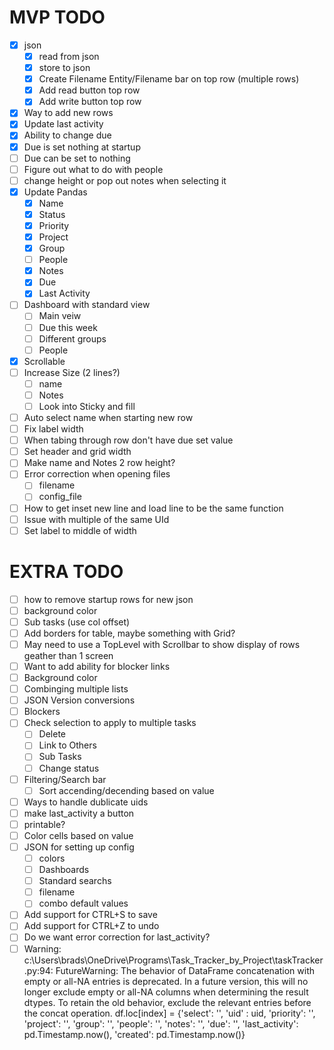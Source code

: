 # MVP TODO
- [x] json
    - [x] read from json
    - [x] store to json
    - [x] Create Filename Entity/Filename bar on top row (multiple rows)
    - [x] Add read button top row
    - [x] Add write button top row
- [x] Way to add new rows
- [x] Update last activity
- [x] Ability to change due
- [x] Due is set nothing at startup
- [ ] Due can be set to nothing
- [ ] Figure out what to do with people
- [ ] change height or pop out notes when selecting it
- [x] Update Pandas
    - [x] Name
    - [x] Status
    - [x] Priority 
    - [x] Project 
    - [x] Group
    - [ ] People
    - [x] Notes
    - [x] Due
    - [x] Last Activity
- [ ] Dashboard with standard view
    - [ ] Main veiw
    - [ ] Due this week
    - [ ] Different groups
    - [ ] People
- [x] Scrollable
- [ ] Increase Size (2 lines?)
    - [ ] name
    - [ ] Notes
    - [ ] Look into Sticky and fill
- [ ] Auto select name when starting new row
- [ ] Fix label width
- [ ] When tabing through row don't have due set value
- [ ] Set header and grid width
- [ ] Make name and Notes 2 row height?
- [ ] Error correction when opening files
    - [ ] filename
    - [ ] config_file
- [ ] How to get inset new line and load line to be the same function
- [ ] Issue with multiple of the same UId
- [ ] Set label to middle of width

# EXTRA TODO
- [ ] how to remove startup rows for new json
- [ ] background color
- [ ] Sub tasks (use col offset)
- [ ] Add borders for table, maybe something with Grid?
- [ ] May need to use a TopLevel with Scrollbar to show display of rows geather than 1 screen
- [ ] Want to add ability for blocker links
- [ ] Background color
- [ ] Combinging multiple lists
- [ ] JSON Version conversions
- [ ] Blockers
- [ ] Check selection to apply to multiple tasks
    - [ ] Delete
    - [ ] Link to Others
    - [ ] Sub Tasks
    - [ ] Change status
- [ ] Filtering/Search bar
    - [ ] Sort accending/decending based on value
- [ ] Ways to handle dublicate uids
- [ ] make last_activity a button
- [ ] printable?
- [ ] Color cells based on value
- [ ] JSON for setting up config
    - [ ] colors
    - [ ] Dashboards
    - [ ] Standard searchs
    - [ ] filename 
    - [ ] combo default values
- [ ] Add support for CTRL+S to save
- [ ] Add support for CTRL+Z to undo
- [ ] Do we want error correction for last_activity?
- [ ] Warning: c:\Users\brads\OneDrive\Programs\Task_Tracker_by_Project\taskTracker.py:94: FutureWarning: The behavior of DataFrame concatenation with empty or all-NA entries is deprecated. In a future version, this will no longer exclude empty or all-NA columns when determining the result dtypes. To retain the old behavior, exclude the relevant entries before the concat operation.
  df.loc[index] = {'select': '', 'uid' : uid, 'priority': '', 'project': '', 'group': '', 'people': '', 'notes': '', 'due': '', 'last_activity': pd.Timestamp.now(), 'created': pd.Timestamp.now()}
